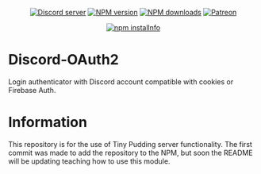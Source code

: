 <div align="center">
<p>
    <a href="https://discord.gg/TgHdvJd"><img src="https://img.shields.io/discord/413193536188579841?color=7289da&logo=discord&logoColor=white" alt="Discord server" /></a>
    <a href="https://www.npmjs.com/package/@tinypudding/discord-oauth2"><img src="https://img.shields.io/npm/v/@tinypudding/discord-oauth2.svg?maxAge=3600" alt="NPM version" /></a>
    <a href="https://www.npmjs.com/package/@tinypudding/discord-oauth2"><img src="https://img.shields.io/npm/dt/@tinypudding/discord-oauth2.svg?maxAge=3600" alt="NPM downloads" /></a>
    <a href="https://www.patreon.com/JasminDreasond"><img src="https://img.shields.io/badge/donate-patreon-F96854.svg" alt="Patreon" /></a>
</p>
<p>
    <a href="https://nodei.co/npm/@tinypudding/discord-oauth2/"><img src="https://nodei.co/npm/@tinypudding/discord-oauth2.png?downloads=true&stars=true" alt="npm installnfo" /></a>
</p>
</div>

# Discord-OAuth2
Login authenticator with Discord account compatible with cookies or Firebase Auth.

# Information
This repository is for the use of Tiny Pudding server functionality. The first commit was made to add the repository to the NPM, but soon the README will be updating teaching how to use this module.
